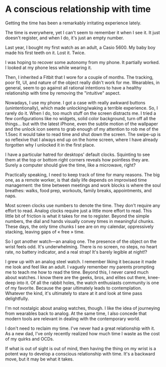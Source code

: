 # A conscious relationship with time

Getting the time has been a remarkably irritating experience lately.

The time is everywhere, yet I can't seem to remember it when I see it. It just doesn't register, and when I do, it's just an empty number.

Last year, I bought my first watch as an adult, a Casio 5600. My baby boy made his first teeth on it. Lost it. Twice.

I was hoping to recover some autonomy from my phone. It partially worked. I looked at my phone less while wearing it.

Then, I inherited a Fitbit that I wore for a couple of months. The tracking, poor fit, UI, and nature of the object really didn't work for me. Wearables, in general, seem to go against all rational intentions to have a healthy relationship with time by removing the "intuitive" aspect.

Nowadays, I use my phone. I got a case with really awkward buttons (unintentionally), which made unlocking/waking a terrible experience. So, I rarely do it. When I do, too much stuff on the screen distracts me. I tried a few configurations like no widgets, solid color background, turn off all the things... but with the latest iPhone, even the subtle motion of the wallpaper and the unlock icon seems to grab enough of my attention to rob me of the 1.5sec it would take to read time and shut down the screen. The swipe-up is so reflexive that I always end up on the home screen, where I have already forgotten why I unlocked it in the first place.

I have a particular hatred for desktops' default clocks. Squinting to see them at the top or bottom right corners reveals how pointless they are. Surely a computer should give the time, like a microwave, right?

Practically speaking, I need to keep track of time for many reasons. The big one, as a remote worker, is that daily life depends on improvised time management: the time between meetings and work blocks is where the soul breathes: walks, food prep, workouts, family breaks, appointments, and naps.

Most screen clocks use numbers to denote the time. They don't require any effort to read. Analog clocks require just a little more effort to read. This little bit of friction is what it takes for me to register. Beyond the simple numbers, the dial and hands visually convey times in meaningful chunks. These days, the only time chunks I see are on my calendar, oppressively stacking, leaving gaps of « free » time.

So I got another watch—an analog one. The presence of the object on the wrist feels odd. It's underwhelming. There is no screen, no steps, no heart rate, no battery indicator, and a real strap! It's barely legible at night!?

I grew up with an analog steel watch. I remember liking it because it made me look and feel like an adult. I vaguely remember my parents prompting me to teach me how to read the time. Beyond this, I never cared much about watches. I know there are the geeks, bros, and elites out there, knee-deep into it. Of all the rabbit holes, the watch enthusiasts community is one of my favorite. Because the gear ultimately leads to contemplation. Whatever the kind, it's ultimately to stare at it and look at time pass delightfully.

I'm not nostalgic about analog watches, though. I like the idea of journeying from wearables back to analog. At the same time, I also concede that modern tools are relevant in dealing with the contemporary world. 

I don't need to reclaim my time. I've never had a great relationship with it. As a new dad, I've only recently realized how much time I waste as the cost of my quirks and OCDs.

If what is out of sight is out of mind, then having the thing on my wrist is a potent way to develop a conscious relationship with time. It's a backward move, but it may be what it takes.